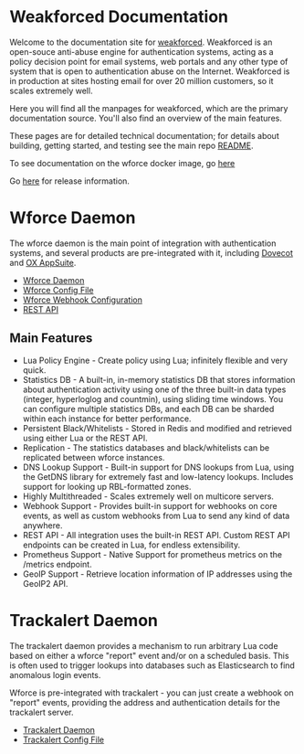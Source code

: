 # Weakforced Documentation

Welcome to the documentation site for [weakforced](https://github.com/PowerDNS/weakforced). Weakforced is an open-souce anti-abuse engine for authentication systems, acting as a policy decision point for email systems, web portals and any other type of system that is open to authentication abuse on the Internet. Weakforced is in production at sites hosting email for over 20 million customers, so it scales extremely well.

Here you will find all the manpages for weakforced, which are the primary documentation source. You'll also find an overview of the main features.

These pages are for detailed technical documentation; for details about building, getting started, and testing see the main repo [README](https://github.com/PowerDNS/weakforced/blob/master/README.md).

To see documentation on the wforce docker image, go [here](docker/wforce_docker.md)

Go [here](https://github.com/PowerDNS/weakforced/releases) for release information.

# Wforce Daemon

The wforce daemon is the main point of integration with authentication systems, and several products are pre-integrated with it, including [Dovecot](https://wiki.dovecot.org/Authentication/Policy) and [OX AppSuite](https://documentation.open-xchange.com/7.10.3/middleware/security_and_encryption/weakforced_connector.html).

* [Wforce Daemon](manpages/wforce.1.md)
* [Wforce Config File](manpages/wforce.conf.5.md)
* [Wforce Webhook Configuration](manpages/wforce_webhook.5.md)
* [REST API](https://documentation.open-xchange.com/components/weakforce-core/2.0.0/)

## Main Features

* Lua Policy Engine - Create policy using Lua; infinitely flexible and very quick.
* Statistics DB - A built-in, in-memory statistics DB that stores information about authentication activity using one of the three built-in data types (integer, hyperloglog and countmin), using sliding time windows. You can configure multiple statistics DBs, and each DB can be sharded within each instance for better performance.
* Persistent Black/Whitelists - Stored in Redis and modified and retrieved using either Lua or the REST API.
* Replication - The statistics databases and black/whitelists can be replicated between wforce instances.
* DNS Lookup Support - Built-in support for DNS lookups from Lua, using the GetDNS library for extremely fast and low-latency lookups. Includes support for looking up RBL-formatted zones.
* Highly Multithreaded - Scales extremely well on multicore servers.
* Webhook Support - Provides built-in support for webhooks on core events, as well as custom webhooks from Lua to send any kind of data anywhere.
* REST API - All integration uses the built-in REST API. Custom REST API endpoints can be created in Lua, for endless extensibility.
* Prometheus Support - Native Support for prometheus metrics on the /metrics endpoint.
* GeoIP Support - Retrieve location information of IP addresses using the GeoIP2 API.

# Trackalert Daemon

The trackalert daemon provides a mechanism to run arbitrary Lua code based on either a wforce "report" event and/or on a scheduled basis. This is often used to trigger lookups into databases such as Elasticsearch to find anomalous login events.

Wforce is pre-integrated with trackalert - you can just create a webhook on "report" events, providing the address and authentication details for the trackalert server.

* [Trackalert Daemon](manpages/trackalert.1.md)
* [Trackalert Config File](manpages/trackalert.conf.5.md)
